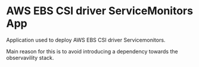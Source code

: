 # AWS EBS CSI driver ServiceMonitors App

Application used to deploy AWS EBS CSI driver Servicemonitors.

Main reason for this is to avoid introducing a dependency towards the observavility stack.
